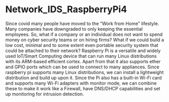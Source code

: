 # Network_IDS_RaspberryPi4
Since covid many people have moved to the “Work from Home” lifestyle. Many companies have downgraded to only keeping the essential employees. So, what if a company or an individual does not want to spend money on cyber security teams or on hiring firms?  What if we could build a low cost, minimal and to some extent even portable security system that could be attached to their network?  Raspberry Pi is a versatile and widely used IoT/Smart Computing device that can run many Linux distributions with its ARM-based efficient cortex. Apart from that it also supports ether and GPIO ports which can be used to connect to many appliances.   Since raspberry pi supports many Linux distributions, we can install a lightweight distribution and build up upon it.  Since the Pi also has a built-in Wi-Fi card and supports many Wi-Fi adapters with monitor mode, we can combine these to make it work like a Firewall, have DNS/DHCP capabilities and set up monitoring for intrusion detection.
